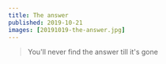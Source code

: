 ```yaml
---
title: The answer
published: 2019-10-21
images: [20191019-the-answer.jpg]
---
```


> You'll never find the answer till it's gone
